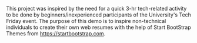 This project was inspired by the need for a quick 3-hr tech-related activity to be done by beginners/inexperienced participants of the University's Tech Friday event. The purpose of this demo is to inspire non-technical individuals to create their own web resumes with the help of Start BootStrap Themes from https://startbootstrap.com.
